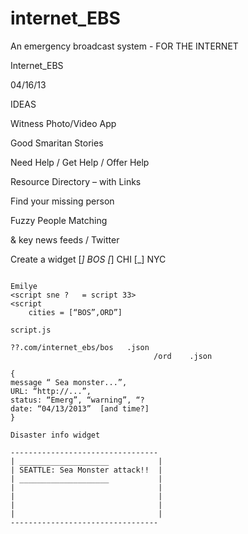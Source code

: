 internet_EBS
============

An emergency broadcast system - FOR THE INTERNET

Internet_EBS   

04/16/13

IDEAS

Witness Photo/Video App

Good Smaritan Stories

Need Help / Get Help / Offer Help

Resource Directory – with Links

Find your missing person

Fuzzy People Matching

& key news feeds / Twitter


Create a widget
[_] BOS
[_] CHI
[_] NYC

~~~~~~~ bos & ?

Emilye
<script sne ?   = script 33>
<script 
    cities = [“BOS”,ORD”]

script.js

??.com/internet_ebs/bos   .json
                                /ord    .json

{
message “ Sea monster...”,
URL: “http://...”,
status: “Emerg”, “warning”, “?
date: “04/13/2013”  [and time?]
}

Disaster info widget

---------------------------------
| ____________________           |
| SEATTLE: Sea Monster attack!!  |
| ____________________           |
|                                |
|                                |
|                                |
|                                |
---------------------------------

